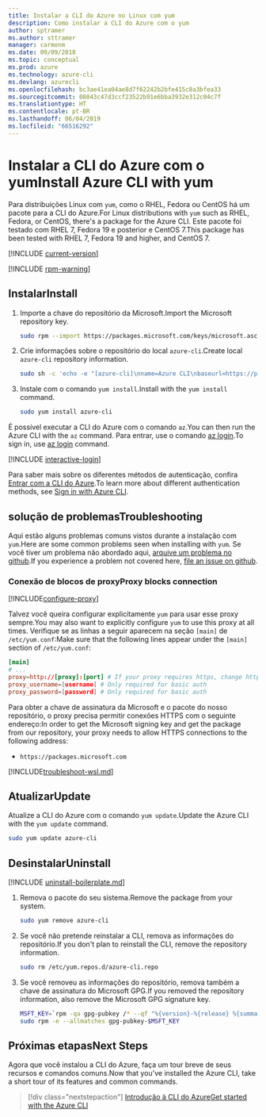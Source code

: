 ```yaml
---
title: Instalar a CLI do Azure no Linux com yum
description: Como instalar a CLI do Azure com o yum
author: sptramer
ms.author: sttramer
manager: carmonm
ms.date: 09/09/2018
ms.topic: conceptual
ms.prod: azure
ms.technology: azure-cli
ms.devlang: azurecli
ms.openlocfilehash: bc3ae41ea04ae8d7f62242b2bfe415c8a3bfea33
ms.sourcegitcommit: 08043c47d3ccf23522b91e6bba3932e312c04c7f
ms.translationtype: HT
ms.contentlocale: pt-BR
ms.lasthandoff: 06/04/2019
ms.locfileid: "66516292"
---
```

# <a name="install-azure-cli-with-yum"></a><span data-ttu-id="91f00-103">Instalar a CLI do Azure com o yum</span><span class="sxs-lookup"><span data-stu-id="91f00-103">Install Azure CLI with yum</span></span>

<span data-ttu-id="91f00-104">Para distribuições Linux com `yum`, como o RHEL, Fedora ou CentOS há um pacote para a CLI do Azure.</span><span class="sxs-lookup"><span data-stu-id="91f00-104">For Linux distributions with  `yum` such as RHEL, Fedora, or CentOS, there's a package for the Azure CLI.</span></span> <span data-ttu-id="91f00-105">Este pacote foi testado com RHEL 7, Fedora 19 e posterior e CentOS 7.</span><span class="sxs-lookup"><span data-stu-id="91f00-105">This package has been tested with RHEL 7, Fedora 19 and higher, and CentOS 7.</span></span>

[!INCLUDE [current-version](includes/current-version.md)]

[!INCLUDE [rpm-warning](includes/rpm-warning.md)]

## <a name="install"></a><span data-ttu-id="91f00-106">Instalar</span><span class="sxs-lookup"><span data-stu-id="91f00-106">Install</span></span>

1. <span data-ttu-id="91f00-107">Importe a chave do repositório da Microsoft.</span><span class="sxs-lookup"><span data-stu-id="91f00-107">Import the Microsoft repository key.</span></span>

   ```bash
   sudo rpm --import https://packages.microsoft.com/keys/microsoft.asc
   ```

2. <span data-ttu-id="91f00-108">Crie informações sobre o repositório do local `azure-cli`.</span><span class="sxs-lookup"><span data-stu-id="91f00-108">Create local `azure-cli` repository information.</span></span>

   ```bash
   sudo sh -c 'echo -e "[azure-cli]\nname=Azure CLI\nbaseurl=https://packages.microsoft.com/yumrepos/azure-cli\nenabled=1\ngpgcheck=1\ngpgkey=https://packages.microsoft.com/keys/microsoft.asc" > /etc/yum.repos.d/azure-cli.repo'
   ```

3. <span data-ttu-id="91f00-109">Instale com o comando `yum install`.</span><span class="sxs-lookup"><span data-stu-id="91f00-109">Install with the `yum install` command.</span></span>

   ```bash
   sudo yum install azure-cli
   ```

<span data-ttu-id="91f00-110">É possível executar a CLI do Azure com o comando `az`.</span><span class="sxs-lookup"><span data-stu-id="91f00-110">You can then run the Azure CLI with the `az` command.</span></span> <span data-ttu-id="91f00-111">Para entrar, use o comando [az login](/cli/azure/reference-index#az-login).</span><span class="sxs-lookup"><span data-stu-id="91f00-111">To sign in, use [az login](/cli/azure/reference-index#az-login) command.</span></span>

[!INCLUDE [interactive-login](includes/interactive-login.md)]

<span data-ttu-id="91f00-112">Para saber mais sobre os diferentes métodos de autenticação, confira [Entrar com a CLI do Azure](authenticate-azure-cli.md).</span><span class="sxs-lookup"><span data-stu-id="91f00-112">To learn more about different authentication methods, see [Sign in with Azure CLI](authenticate-azure-cli.md).</span></span>

## <a name="troubleshooting"></a><span data-ttu-id="91f00-113">solução de problemas</span><span class="sxs-lookup"><span data-stu-id="91f00-113">Troubleshooting</span></span>

<span data-ttu-id="91f00-114">Aqui estão alguns problemas comuns vistos durante a instalação com `yum`.</span><span class="sxs-lookup"><span data-stu-id="91f00-114">Here are some common problems seen when installing with `yum`.</span></span> <span data-ttu-id="91f00-115">Se você tiver um problema não abordado aqui, [arquive um problema no github](https://github.com/Azure/azure-cli/issues).</span><span class="sxs-lookup"><span data-stu-id="91f00-115">If you experience a problem not covered here, [file an issue on github](https://github.com/Azure/azure-cli/issues).</span></span>

### <a name="proxy-blocks-connection"></a><span data-ttu-id="91f00-116">Conexão de blocos de proxy</span><span class="sxs-lookup"><span data-stu-id="91f00-116">Proxy blocks connection</span></span>

[!INCLUDE[configure-proxy](includes/configure-proxy.md)]

<span data-ttu-id="91f00-117">Talvez você queira configurar explicitamente `yum` para usar esse proxy sempre.</span><span class="sxs-lookup"><span data-stu-id="91f00-117">You may also want to explicitly configure `yum` to use this proxy at all times.</span></span> <span data-ttu-id="91f00-118">Verifique se as linhas a seguir aparecem na seção `[main]` de `/etc/yum.conf`:</span><span class="sxs-lookup"><span data-stu-id="91f00-118">Make sure that the following lines appear under the `[main]` section of `/etc/yum.conf`:</span></span>

```yum.conf
[main]
# ...
proxy=http://[proxy]:[port] # If your proxy requires https, change http->https
proxy_username=[username] # Only required for basic auth
proxy_password=[password] # Only required for basic auth
```

<span data-ttu-id="91f00-119">Para obter a chave de assinatura da Microsoft e o pacote do nosso repositório, o proxy precisa permitir conexões HTTPS com o seguinte endereço:</span><span class="sxs-lookup"><span data-stu-id="91f00-119">In order to get the Microsoft signing key and get the package from our repository, your proxy needs to allow HTTPS connections to the following address:</span></span>

* `https://packages.microsoft.com`

[!INCLUDE[troubleshoot-wsl.md](includes/troubleshoot-wsl.md)]

## <a name="update"></a><span data-ttu-id="91f00-120">Atualizar</span><span class="sxs-lookup"><span data-stu-id="91f00-120">Update</span></span>

<span data-ttu-id="91f00-121">Atualize a CLI do Azure com o comando `yum update`.</span><span class="sxs-lookup"><span data-stu-id="91f00-121">Update the Azure CLI with the `yum update` command.</span></span>

```bash
sudo yum update azure-cli
```

## <a name="uninstall"></a><span data-ttu-id="91f00-122">Desinstalar</span><span class="sxs-lookup"><span data-stu-id="91f00-122">Uninstall</span></span>

[!INCLUDE [uninstall-boilerplate.md](includes/uninstall-boilerplate.md)]

1. <span data-ttu-id="91f00-123">Remova o pacote do seu sistema.</span><span class="sxs-lookup"><span data-stu-id="91f00-123">Remove the package from your system.</span></span>

   ```bash
   sudo yum remove azure-cli
   ```

2. <span data-ttu-id="91f00-124">Se você não pretende reinstalar a CLI, remova as informações do repositório.</span><span class="sxs-lookup"><span data-stu-id="91f00-124">If you don't plan to reinstall the CLI, remove the repository information.</span></span>

   ```bash
   sudo rm /etc/yum.repos.d/azure-cli.repo
   ```

3. <span data-ttu-id="91f00-125">Se você removeu as informações do repositório, remova também a chave de assinatura do Microsoft GPG.</span><span class="sxs-lookup"><span data-stu-id="91f00-125">If you removed the repository information, also remove the Microsoft GPG signature key.</span></span>

   ```bash
   MSFT_KEY=`rpm -qa gpg-pubkey /* --qf "%{version}-%{release} %{summary}\n" | grep Microsoft | awk '{print $1}'`
   sudo rpm -e --allmatches gpg-pubkey-$MSFT_KEY
   ```

## <a name="next-steps"></a><span data-ttu-id="91f00-126">Próximas etapas</span><span class="sxs-lookup"><span data-stu-id="91f00-126">Next Steps</span></span>

<span data-ttu-id="91f00-127">Agora que você instalou a CLI do Azure, faça um tour breve de seus recursos e comandos comuns.</span><span class="sxs-lookup"><span data-stu-id="91f00-127">Now that you've installed the Azure CLI, take a short tour of its features and common commands.</span></span>

> [!div class="nextstepaction"]
> [<span data-ttu-id="91f00-128">Introdução à CLI do Azure</span><span class="sxs-lookup"><span data-stu-id="91f00-128">Get started with the Azure CLI</span></span>](get-started-with-azure-cli.md)
